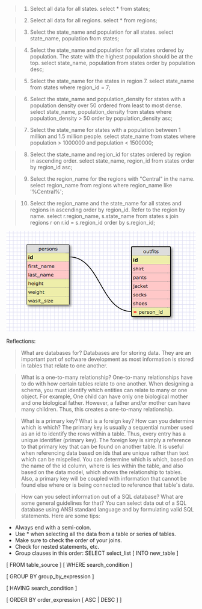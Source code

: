 >1. Select all data for all states.
select * from states;

>2. Select all data for all regions.
select * from regions;

>3. Select the state_name and population for all states.
select state_name, population from states;

>4. Select the state_name and population for all states ordered by population. The state with the highest population should be at the top.
select state_name, population from states order by population desc;

>5. Select the state_name for the states in region 7.
select state_name from states where region_id = 7;

>6. Select the state_name and population_density for states with a population density over 50 ordered from least to most dense.
select state_name, population_density from states where population_density > 50 order by population_density asc;

>7. Select the state_name for states with a population between 1 million and 1.5 million people.
select state_name from states where population > 1000000 and population < 1500000;

>8. Select the state_name and region_id for states ordered by region in ascending order.
select state_name, region_id from states order by region_id asc;

>9. Select the region_name for the regions with "Central" in the name.
select region_name from regions where region_name like '%Central%';

>10. Select the region_name and the state_name for all states and regions in ascending order by region_id. Refer to the region by name.
select r.region_name, s.state_name from states s join regions r on r.id = s.region_id order by s.region_id;

![schema_design](https://github.com/nathanmpark/phase-0/blob/master/week-8/database-intro/schema_design.png "schema_design")

Reflections:

>What are databases for?
Databases are for storing data. They are an important part of software development as most information is stored in tables that relate to one another.

>What is a one-to-many relationship?
One-to-many relationships have to do with how certain tables relate to one another. When designing a schema, you must identify which entities can relate to many or one object. For example, One child can have only one biological mother and one biological father. However, a father and/or mother can have many children. Thus, this creates a one-to-many relationship.

>What is a primary key? What is a foreign key? How can you determine which is which?
The primary key is usually a sequential number used as an id to identify the rows within a table. Thus, every entry has a unique identifier (primary key). The foreign key is simply a reference to that primary key that can be found on another table. It is useful when referencing data based on ids that are unique rather than text which can be mispelled. You can determine which is which, based on the name of the id column, where is lies within the table, and also based on the data model, which shows the relationship to tables. Also, a primary key will be coupled with information that cannot be found else where or is being connected to reference that table's data.

>How can you select information out of a SQL database? What are some general guidelines for that?
You can select data out of a SQL database using ANSI standard language and by formulating valid SQL statements. Here are some tips:

- Always end with a semi-colon.
- Use * when selecting all the data from a table or series of tables.
- Make sure to check the order of your joins.
- Check for nested statements, etc.
- Group clauses in this order:
SELECT select_list [ INTO new_table ]

[ FROM table_source ] [ WHERE search_condition ]

[ GROUP BY group_by_expression ]

[ HAVING search_condition ]

[ ORDER BY order_expression [ ASC | DESC ] ]